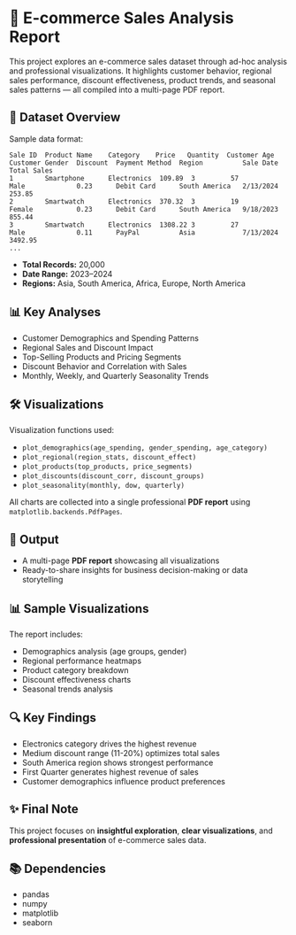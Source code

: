 # 🛒 E-commerce Sales Analysis Report

This project explores an e-commerce sales dataset through ad-hoc analysis and professional visualizations. It highlights customer behavior, regional sales performance, discount effectiveness, product trends, and seasonal sales patterns — all compiled into a multi-page PDF report.

## 📂 Dataset Overview

Sample data format:
```
Sale ID  Product Name    Category    Price   Quantity  Customer Age  Customer Gender  Discount  Payment Method  Region          Sale Date   Total Sales
1        Smartphone      Electronics  109.89  3         57            Male             0.23      Debit Card      South America   2/13/2024    253.85
2        Smartwatch      Electronics  370.32  3         19            Female           0.23      Debit Card      South America   9/18/2023    855.44
3        Smartwatch      Electronics  1308.22 3         27            Male             0.11      PayPal          Asia            7/13/2024    3492.95
...
```

* **Total Records:** 20,000
* **Date Range:** 2023–2024
* **Regions:** Asia, South America, Africa, Europe, North America

## 📊 Key Analyses

* Customer Demographics and Spending Patterns
* Regional Sales and Discount Impact
* Top-Selling Products and Pricing Segments
* Discount Behavior and Correlation with Sales
* Monthly, Weekly, and Quarterly Seasonality Trends

## 🛠️ Visualizations

Visualization functions used:
* `plot_demographics(age_spending, gender_spending, age_category)`
* `plot_regional(region_stats, discount_effect)`
* `plot_products(top_products, price_segments)`
* `plot_discounts(discount_corr, discount_groups)`
* `plot_seasonality(monthly, dow, quarterly)`

All charts are collected into a single professional **PDF report** using `matplotlib.backends.PdfPages`.


## 📄 Output

* A multi-page **PDF report** showcasing all visualizations
* Ready-to-share insights for business decision-making or data storytelling

## 📊 Sample Visualizations

The report includes:
- Demographics analysis (age groups, gender)
- Regional performance heatmaps
- Product category breakdown
- Discount effectiveness charts
- Seasonal trends analysis

## 🔍 Key Findings

- Electronics category drives the highest revenue
- Medium discount range (11-20%) optimizes total sales
- South America region shows strongest performance
- First Quarter generates highest revenue of sales
- Customer demographics influence product preferences

## ✨ Final Note

This project focuses on **insightful exploration**, **clear visualizations**, and **professional presentation** of e-commerce sales data.

## 📚 Dependencies

- pandas
- numpy
- matplotlib
- seaborn
